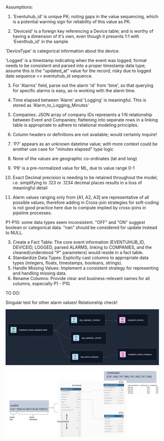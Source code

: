 Assumptions:


1. 'Eventuhub_id' is unique PK; noting gaps in the value sequencing, which is a potential warning sign for reliability of this value as PK.


2. 'Deviceid' is a foreign key referencing a Device table; and is worthy of having a dimension of it's own, even though it presents 1:1 with 'Eventhub_id' in the sample


'DeviceType' is categorical information about the device.


'Logged' is a timestamp indicating when the event was logged; format needs to be consistent and parsed into a proper timestamp data type; assume this is the "updated_at" value for the record; risky due to logged date sequence <>  eventuhub_id sequence.


3. For 'Alarms' field, parse out the alarm 'id' from 'time', so that querying for specific alarms is easy, as-is working with the alarm time.

 
4. Time elapsed between 'Alarm' and 'Logging' is meaningful. This is stored as 'Alarm_to_Logging_Minutes'


5. Companies: JSON array of company IDs represents a 1:N relationship between Event and Companies; flattening into seperate rows in a linking table is appropriate to adhere to relational modeling principles.

  
6. Column headers or definitions are not available; would certainly inquire!


7. 'P7' appears as an unknown datetime value; with more context could be another use case for "minutes elapsed" type logic


8. None of the values are geographic co-ordinates (lat and long)


9. 'P9' is a pre-normalized value for ML, due to value range 0-1


10. Exact Decimal precision is needing to be retained throughout the model; i.e. simplifying to .123 or .1234 decimal places results in a loss of meaningful detail


11. Alarm values ranging only from [A1, A2, A3]  are representative of all possible values; therefore adding in Cross-join strategies for soft-coding is not good practice here due to compute implied by cross-joins in pipeline processes.


P1-P10: some data types seem inconsistent. "OFF" and "ON" suggest boolean or categorical data. "nan" should be considered for update instead to NULL.


3. Create a Fact Table: The core event information (EVENTUHUB_ID, DEVICEID, LOGGED, parsed ALARMS, linking to COMPANIES, and the cleaned/understood "P" parameters) would reside in a fact table.
4. Standardize Data Types: Explicitly cast columns to appropriate data types (integers, floats, timestamps, booleans, strings).
5. Handle Missing Values: Implement a consistent strategy for representing and handling missing data.
6. Rename Columns: Provide clear and business-relevant names for all columns, especially P1 - P10.




TO DO:

Singular test for other alarm values!
Relationship check!


![Alt text](https://github.com/mallsup75/FanPy/blob/cope/DataModeling/Staging/copeland/wide-event-dag2.JPG)


![Alt text](https://github.com/mallsup75/FanPy/blob/cope/DataModeling/erd-data-modeling22.JPG)
